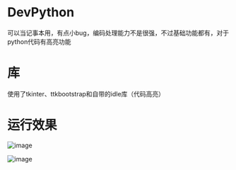 # DevPython
可以当记事本用，有点小bug，编码处理能力不是很强，不过基础功能都有，对于python代码有高亮功能

# 库
使用了tkinter、ttkbootstrap和自带的idle库（代码高亮）

# 运行效果

![image](https://github.com/clear-sea/DevPython/assets/111341725/b50f8399-5915-4493-bc96-b31501704c29)

![image](https://github.com/clear-sea/DevPython/assets/111341725/a325621c-1b4e-42a0-81d2-ff841269222f)
